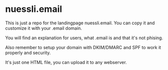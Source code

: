 # nuessli.email

This is just a repo for the landingpage nuessli.email. You can copy it and customize it with your .email domain.

You will find an explanation for users, what .email is and that it's not phising.

Also remember to setup your domain with DKIM/DMARC and SPF to work it properly and security.

It's just one HTML file, you can upload it to any webserver.
